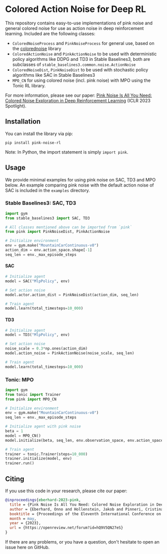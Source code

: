 # Colored Action Noise for Deep RL

This repository contains easy-to-use implementations of pink noise and general colored noise for use as action noise in deep reinforcement learning. Included are the following classes:
- `ColoredNoiseProcess` and `PinkNoiseProcess` for general use, based on the [colorednoise](https://github.com/felixpatzelt/colorednoise) library
- `ColoredActionNoise` and `PinkActionNoise` to be used with deterministic policy algorithms like DDPG and TD3 in Stable Baselines3, both are subclasses of `stable_baselines3.common.noise.ActionNoise`
- `ColoredNoiseDist`, `PinkNoiseDist` to be used with stochastic policy algorithms like SAC in Stable Baselines3
- `MPO_CN` for using colored noise (incl. pink noise) with MPO using the Tonic RL library.

For more information, please see our paper: [Pink Noise Is All You Need: Colored Noise Exploration in Deep Reinforcement Learning](https://bit.ly/pink-noise-rl) (ICLR 2023 Spotlight).

## Installation
You can install the library via pip:
```
pip install pink-noise-rl
```
Note: In Python, the import statement is simply `import pink`.

## Usage
We provide minimal examples for using pink noise on SAC, TD3 and MPO below. An example comparing pink noise with the default action noise of SAC is included in the `examples` directory.

### Stable Baselines3: SAC, TD3
```python
import gym
from stable_baselines3 import SAC, TD3

# All classes mentioned above can be imported from `pink`
from pink import PinkNoiseDist, PinkActionNoise

# Initialize environment
env = gym.make("MountainCarContinuous-v0")
action_dim = env.action_space.shape[-1]
seq_len = env._max_episode_steps
```

#### SAC
```python
# Initialize agent
model = SAC("MlpPolicy", env)

# Set action noise
model.actor.action_dist = PinkNoiseDist(action_dim, seq_len)

# Train agent
model.learn(total_timesteps=10_000)
```

#### TD3
```python
# Initialize agent
model = TD3("MlpPolicy", env)

# Set action noise
noise_scale = 0.3*np.ones(action_dim)
model.action_noise = PinkActionNoise(noise_scale, seq_len)

# Train agent
model.learn(total_timesteps=10_000)
```

### Tonic: MPO
```python
import gym
from tonic import Trainer
from pink import MPO_CN

# Initialize environment
env = gym.make("MountainCarContinuous-v0")
seq_len = env._max_episode_steps

# Initialize agent with pink noise
beta = 1
model = MPO_CN()
model.initialize(beta, seq_len, env.observation_space, env.action_space)

# Train agent
trainer = tonic.Trainer(steps=10_000)
trainer.initialize(model, env)
trainer.run()
```


## Citing
If you use this code in your research, please cite our paper:
```bibtex
@inproceedings{eberhard-2023-pink,
  title = {Pink Noise Is All You Need: Colored Noise Exploration in Deep Reinforcement Learning},
  author = {Eberhard, Onno and Hollenstein, Jakob and Pinneri, Cristina and Martius, Georg},
  booktitle = {Proceedings of the Eleventh International Conference on Learning Representations (ICLR 2023)},
  month = may,
  year = {2023},
  url = {https://openreview.net/forum?id=hQ9V5QN27eS}
}
```

If there are any problems, or you have a question, don't hesitate to open an issue here on GitHub.
